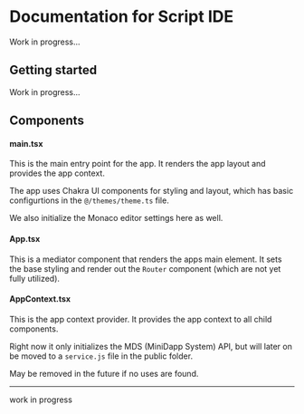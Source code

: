 # Documentation for Script IDE

Work in progress...

## Getting started

Work in progress...

## Components

#### main.tsx

This is the main entry point for the app. It renders the app layout and provides the app context.

The app uses Chakra UI components for styling and layout, which has basic configurtions in the `@/themes/theme.ts` file.

We also initialize the Monaco editor settings here as well.

#### App.tsx

This is a mediator component that renders the apps main element. It sets the base styling and render out the `Router` component (which are not yet fully utilized).

#### AppContext.tsx

This is the app context provider. It provides the app context to all child components.

Right now it only initializes the MDS (MiniDapp System) API, but will later on be moved to a `service.js` file in the public folder.

May be removed in the future if no uses are found.

---

work in progress
